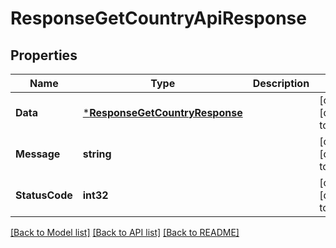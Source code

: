 # ResponseGetCountryApiResponse

## Properties
Name | Type | Description | Notes
------------ | ------------- | ------------- | -------------
**Data** | [***ResponseGetCountryResponse**](response.GetCountryResponse.md) |  | [optional] [default to null]
**Message** | **string** |  | [optional] [default to null]
**StatusCode** | **int32** |  | [optional] [default to null]

[[Back to Model list]](../README.md#documentation-for-models) [[Back to API list]](../README.md#documentation-for-api-endpoints) [[Back to README]](../README.md)


